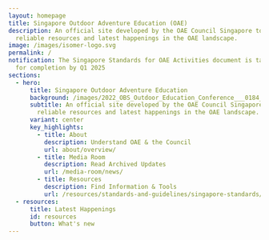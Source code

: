 ```yaml
---
layout: homepage
title: Singapore Outdoor Adventure Education (OAE)
description: An official site developed by the OAE Council Singapore to provide
  reliable resources and latest happenings in the OAE landscape.
image: /images/isomer-logo.svg
permalink: /
notification: The Singapore Standards for OAE Activities document is targeted
  for completion by Q1 2025
sections:
  - hero:
      title: Singapore Outdoor Adventure Education
      background: /images/2022_OBS_Outdoor_Education_Conference___0184_dark.jpg
      subtitle: An official site developed by the OAE Council Singapore to provide
        reliable resources and latest happenings in the OAE landscape.
      variant: center
      key_highlights:
        - title: About
          description: Understand OAE & the Council
          url: about/overview/
        - title: Media Room
          description: Read Archived Updates
          url: /media-room/news/
        - title: Resources
          description: Find Information & Tools
          url: /resources/standards-and-guidelines/singapore-standards/
  - resources:
      title: Latest Happenings
      id: resources
      button: What's new
---
```

